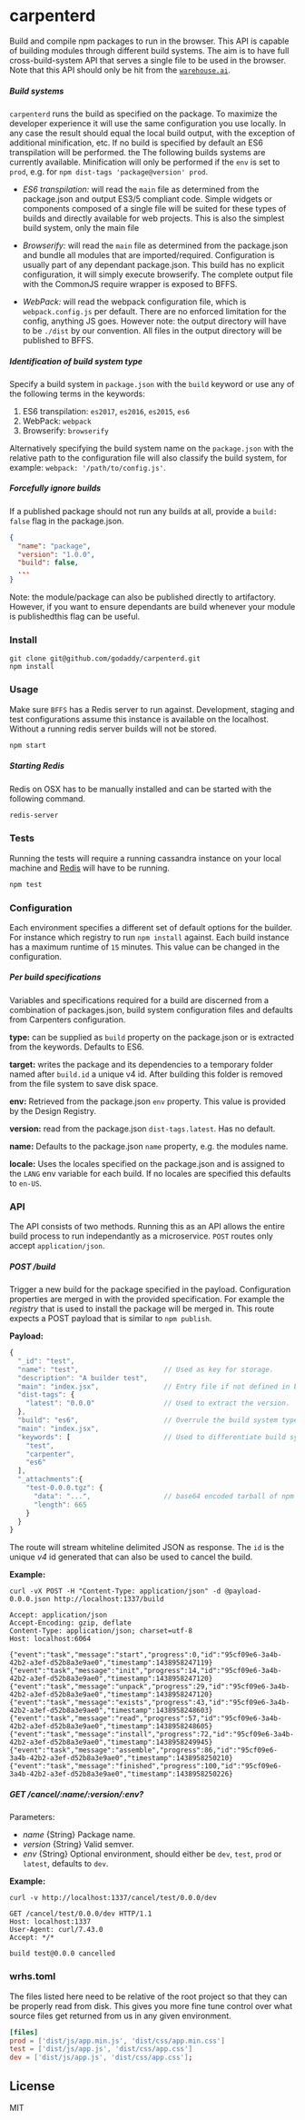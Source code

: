 # carpenterd

Build and compile npm packages to run in the browser. This API is capable of building modules through different build systems. The aim is to have full cross-build-system API that serves a single file to be used in the browser. Note that this API should only be hit from the [`warehouse.ai`][warehouse.ai].

##### Build systems

`carpenterd` runs the build as specified on the package. To maximize the developer experience it will use the same configuration you use locally. In any case the result should equal the local build output, with the exception of additional minification, etc. If no build is specified by default an ES6 transpilation will be performed. the The following builds systems are currently available. Minification will only be performed if the `env` is set to `prod`, e.g. for `npm dist-tags 'package@version' prod`.

* _ES6 transpilation:_ will read the `main` file as determined from the package.json and output ES3/5 compliant code. Simple widgets or components composed of a single file will be suited for these types of builds and directly available for web projects. This is also the simplest build system, only the main file

* _Browserify:_ will read the `main` file as determined from the package.json and bundle all modules that are imported/required. Configuration is usually part of any dependant package.json. This build has no explicit configuration, it will simply execute browserify. The complete output file with the CommonJS require wrapper is exposed to BFFS.

* _WebPack:_ will read the webpack configuration file, which is `webpack.config.js` per default. There are no enforced limitation for the config, anything JS goes. However note: the output directory will have to be `./dist` by our convention. All files in the output directory will be published to BFFS.

##### Identification of build system type

Specify a build system in `package.json` with the `build` keyword or use any of the following terms in the keywords:

1. ES6 transpilation: `es2017`, `es2016`, `es2015`, `es6`
2. WebPack: `webpack`
3. Browserify: `browserify`

Alternatively specifying the build system name on the `package.json` with the relative path to the configuration file will also classify the build system, for example: `webpack: '/path/to/config.js'`.

##### Forcefully ignore builds

If a published package should not run any builds at all, provide a `build: false` flag in the package.json.

```json
{
  "name": "package",
  "version": "1.0.0",
  "build": false,
  ...
}
```

Note: the module/package can also be published directly to artifactory. However, if you want to ensure dependants are build whenever your module is publishedthis flag can be useful.

### Install

```
git clone git@github.com/godaddy/carpenterd.git
npm install
```

### Usage

Make sure `BFFS` has a Redis server to run against. Development, staging and test configurations assume this instance is available on the localhost. Without a running redis server builds will not be stored.

```bash
npm start
```

##### Starting Redis

Redis on OSX has to be manually installed and can be started
with the following command.

```bash
redis-server
```

### Tests

Running the tests will require a running cassandra instance on your local machine and [Redis](#starting-redis) will have to be running.

```bash
npm test
```

### Configuration

Each environment specifies a different set of default options for the builder. For instance which registry to run `npm install` against. Each build instance has a maximum runtime of `15` minutes. This value can be changed in the configuration.

##### Per build specifications

Variables and specifications required for a build are discerned from a combination of packages.json, build system configuration files and defaults from Carpenters configuration.

**type:** can be supplied as `build` property on the package.json or is extracted from the keywords. Defaults to ES6.

**target:** writes the package and its dependencies to a temporary folder named after `build.id` a unique v4 id. After building this folder is removed from the file system to save disk space.

**env:** Retrieved from the package.json `env` property. This value is provided by the Design Registry.

**version:** read from the package.json `dist-tags.latest`. Has no default.

**name:** Defaults to the package.json `name` property, e.g. the modules name.

**locale:** Uses the locales specified on the package.json and is assigned to the `LANG` env variable for each build. If no locales are specified this defaults to `en-US`.

### API

The API consists of two methods. Running this as an API allows the entire
build process to run independantly as a microservice. `POST` routes only
accept `application/json`.

##### POST /build

Trigger a new build for the package specified in the payload. Configuration
properties are merged in with the provided specification. For example the
*registry* that is used to install the package will be merged in. This route
expects a POST payload that is similar to `npm publish`.

**Payload:**

```js
{
  "_id": "test",
  "name": "test",                     // Used as key for storage.
  "description": "A builder test",
  "main": "index.jsx",                // Entry file if not defined in build system.
  "dist-tags": {
    "latest": "0.0.0"                 // Used to extract the version.
  },
  "build": "es6",                     // Overrule the build system type.
  "main": "index.jsx",
  "keywords": [                       // Used to differentiate build system type.
    "test",
    "carpenter",
    "es6"
  ],
  "_attachments":{
    "test-0.0.0.tgz": {
      "data": "...",                  // base64 encoded tarball of npm pack.
      "length": 665
    }
  }
}
```

The route will stream whiteline delimited JSON as response. The `id` is the
unique *v4* id generated that can also be used to cancel the build.

**Example:**

```
curl -vX POST -H "Content-Type: application/json" -d @payload-0.0.0.json http://localhost:1337/build

Accept: application/json
Accept-Encoding: gzip, deflate
Content-Type: application/json; charset=utf-8
Host: localhost:6064

{"event":"task","message":"start","progress":0,"id":"95cf09e6-3a4b-42b2-a3ef-d52b8a3e9ae0","timestamp":1438958247119}
{"event":"task","message":"init","progress":14,"id":"95cf09e6-3a4b-42b2-a3ef-d52b8a3e9ae0","timestamp":1438958247120}
{"event":"task","message":"unpack","progress":29,"id":"95cf09e6-3a4b-42b2-a3ef-d52b8a3e9ae0","timestamp":1438958247120}
{"event":"task","message":"exists","progress":43,"id":"95cf09e6-3a4b-42b2-a3ef-d52b8a3e9ae0","timestamp":1438958248603}
{"event":"task","message":"read","progress":57,"id":"95cf09e6-3a4b-42b2-a3ef-d52b8a3e9ae0","timestamp":1438958248605}
{"event":"task","message":"install","progress":72,"id":"95cf09e6-3a4b-42b2-a3ef-d52b8a3e9ae0","timestamp":1438958249945}
{"event":"task","message":"assemble","progress":86,"id":"95cf09e6-3a4b-42b2-a3ef-d52b8a3e9ae0","timestamp":1438958250210}
{"event":"task","message":"finished","progress":100,"id":"95cf09e6-3a4b-42b2-a3ef-d52b8a3e9ae0","timestamp":1438958250226}
```

##### GET /cancel/:name/:version/:env?

Parameters:

- *name* {String} Package name.
- *version* {String} Valid semver.
- *env* {String} Optional environment, should either be `dev`, `test`, `prod`
  or `latest`, defaults to `dev`.

**Example:**

```
curl -v http://localhost:1337/cancel/test/0.0.0/dev

GET /cancel/test/0.0.0/dev HTTP/1.1
Host: localhost:1337
User-Agent: curl/7.43.0
Accept: */*

build test@0.0.0 cancelled
```

### wrhs.toml

The files listed here need to be relative of the root project so that they can
be properly read from disk. This gives you more fine tune control over what
source files get returned from us in any given environment.


```toml
[files]
prod = ['dist/js/app.min.js', 'dist/css/app.min.css']
test = ['dist/js/app.js', 'dist/css/app.css']
dev = ['dist/js/app.js', 'dist/css/app.css'];
```

## License
MIT

[warehouse.ai]: https://github.com/godaddy/warehouse.ai
